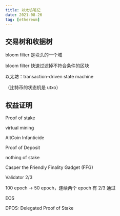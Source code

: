 ```yaml
---
title: 以太坊笔记
date: 2021-08-26
tag: [ethereum]
---
```


## 交易树和收据树

bloom filter 是块头的一个域

bloom filter 快速过滤掉不符合条件的区块



以太坊：transaction-driven state machine

（比特币的状态机是 utxo）



## 权益证明

Proof of stake

virtual mining

AltCoin   Infanticide

Proof of Deposit

nothing of stake

Casper the Friendly Finality Gadget (FFG)

Validator 2/3

100 epoch -> 50 epoch，连续两个 epoch 有 2/3 通过



EOS

DPOS: Delegated Proof of Stake







